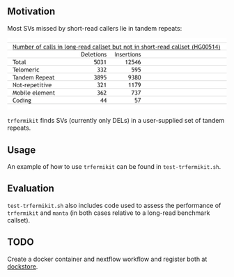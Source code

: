 ## Motivation 

Most SVs missed by short-read callers lie in tandem repeats: 

![](images/most_missing_SVs_lie_in_tandem_repeats.png)

`trfermikit` finds SVs (currently only DELs) in a user-supplied set of tandem repeats. 

## Usage

An example of how to use `trfermikit` can be found in `test-trfermikit.sh`. 

## Evaluation 

`test-trfermikit.sh` also includes code used to assess the performance of `trfermikit` 
and `manta` (in both cases relative to a long-read benchmark callset).

## TODO

Create a docker container and nextflow workflow and register both at [dockstore](https://dockstore.org/).

